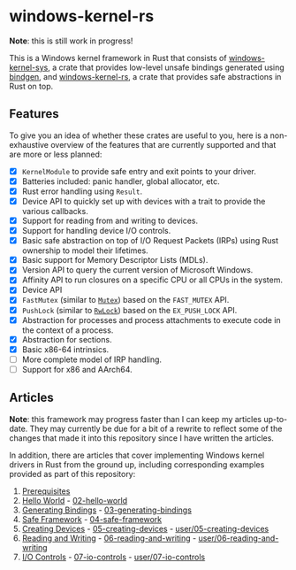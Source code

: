 # windows-kernel-rs

**Note**: this is still work in progress!

This is a Windows kernel framework in Rust that consists of [windows-kernel-sys](windows-kernel-sys), a crate that provides low-level unsafe bindings generated using [bindgen](https://github.com/rust-lang/rust-bindgen), and [windows-kernel-rs](windows-kernel-rs), a crate that provides safe abstractions in Rust on top.

## Features

To give you an idea of whether these crates are useful to you, here is a non-exhaustive overview of the features that are currently supported and that are more or less planned:

* [x] `KernelModule` to provide safe entry and exit points to your driver.
* [x] Batteries included: panic handler, global allocator, etc.
* [x] Rust error handling using `Result`.
* [x] Device API to quickly set up with devices with a trait to provide the various callbacks.
* [x] Support for reading from and writing to devices.
* [x] Support for handling device I/O controls.
* [x] Basic safe abstraction on top of I/O Request Packets (IRPs) using Rust ownership to model their lifetimes.
* [x] Basic support for Memory Descriptor Lists (MDLs).
* [x] Version API to query the current version of Microsoft Windows.
* [x] Affinity API to run closures on a specific CPU or all CPUs in the system.
* [x] Device API
* [x] `FastMutex` (similar to [`Mutex`](https://doc.rust-lang.org/std/sync/struct.Mutex.html)) based on the `FAST_MUTEX` API.
* [x] `PushLock` (similar to [`RwLock`](https://doc.rust-lang.org/std/sync/struct.RwLock.html)) based on the `EX_PUSH_LOCK` API.
* [x] Abstraction for processes and process attachments to execute code in the context of a process.
* [x] Abstraction for sections.
* [x] Basic x86-64 intrinsics.
* [ ] More complete model of IRP handling.
* [ ] Support for x86 and AArch64.

## Articles

**Note**: this framework may progress faster than I can keep my articles up-to-date. They may currently be due for a bit of a rewrite to reflect some of the changes that made it into this repository since I have written the articles.

In addition, there are articles that cover implementing Windows kernel drivers in Rust from the ground up, including corresponding examples provided as part of this repository:

1. [Prerequisites](https://codentium.com/guides/windows-dev/windows-drivers-in-rust-prerequisites)
2. [Hello World](https://codentium.com/guides/windows-dev/windows-drivers-in-rust-hello-world) - [02-hello-world](02-hello-world)
3. [Generating Bindings](https://codentium.com/guides/windows-dev/windows-drivers-in-rust-generating-bindings) - [03-generating-bindings](03-generating-bindings)
4. [Safe Framework](https://codentium.com/guides/windows-dev/windows-drivers-in-rust-safe-framework) - [04-safe-framework](04-safe-framework)
5. [Creating Devices](https://codentium.com/guides/windows-dev/windows-drivers-in-rust-creating-devices/) - [05-creating-devices](05-creating-devices) - [user/05-creating-devices](user/05-creating-devices)
6. [Reading and Writing](https://codentium.com/guides/windows-dev/windows-drivers-in-rust-reading-and-writing/) - [06-reading-and-writing](06-reading-and-writing) - [user/06-reading-and-writing](user/06-reading-and-writing)
7. [I/O Controls](https://codentium.com/guides/windows-dev/windows-drivers-in-rust-io-controls/) - [07-io-controls](07-io-controls) - [user/07-io-controls](user/07-io-controls)
